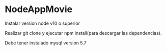 # NodeAppMovie
Instalar version node v10 o superior

Realizar git clone y ejecutar npm install(para descargar las dependencias).

Debe tener instalado mysql version 5.7


